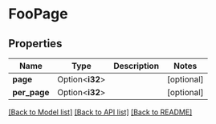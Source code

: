 # FooPage

## Properties

Name | Type | Description | Notes
------------ | ------------- | ------------- | -------------
**page** | Option<**i32**> |  | [optional]
**per_page** | Option<**i32**> |  | [optional]

[[Back to Model list]](../README.md#documentation-for-models) [[Back to API list]](../README.md#documentation-for-api-endpoints) [[Back to README]](../README.md)


